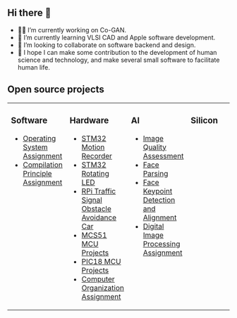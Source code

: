 ## Hi there 👋

- 👨‍💻 I’m currently working on Co-GAN.
- 🌱 I’m currently learning VLSI CAD and Apple software development.
- 👯 I’m looking to collaborate on software backend and design.
- 🔭 I hope I can make some contribution to the development of human science and technology, and make several small software to facilitate human life.

<!--
**shaonianruntu/shaonianruntu** is a ✨ _special_ ✨ repository because its `README.md` (this file) appears on your GitHub profile.

Here are some ideas to get you started:

- 🤔 I’m looking for help with ...
- 💬 Ask me about ...
- 📫 How to reach me: 
- 😄 Pronouns: ...
- ⚡ Fun fact: ...
-->



## Open source projects

<table>
<tr>
  
<td valign="top" width="25%">
  
### Software
<!-- Software starts -->
- [Operating System Assignment](https://github.com/shaonianruntu/Operating-System-Assignment)
- [Compilation Principle Assignment](https://github.com/shaonianruntu/Compilation-Principle-Assignment)

<!-- Software ends -->
</td>

<td valign="top" width="25%">
  
### Hardware
<!-- Hardware starts -->
- [STM32 Motion Recorder](https://github.com/shaonianruntu/STM32-Motion-Recorder)
- [STM32 Rotating LED](https://github.com/shaonianruntu/STM32-Rotating-LED)
- [RPi Traffic Signal Obstacle Avoidance Car](https://github.com/shaonianruntu/RPi-Traffic-Signal-Obstacle-Avoidance-Car)
- [MCS51 MCU Projects](https://github.com/shaonianruntu/MCS51-MCU-Projects)
- [PIC18 MCU Projects](https://github.com/shaonianruntu/PIC18-MCU-Projects)
- [Computer Organization Assignment](https://github.com/shaonianruntu/Computer-Organization-Assignment)
<!-- Hardware ends -->
</td>
  
<td valign="top" width="25%">

### AI
<!-- AI starts -->
- [Image Quality Assessment](https://github.com/shaonianruntu/Image-Quality-Assessment)
- [Face Parsing](https://github.com/shaonianruntu/Face-Parsing)
- [Face Keypoint Detection and Alignment](https://github.com/shaonianruntu/Face-Keypoint-Detection-and-Alignment)
- [Digital Image Processing Assignment](https://github.com/shaonianruntu/Digital-Image-Processing-Assignment)
<!-- AI ends -->
</td>
  
<td valign="top" width="25%">
  
### Silicon

</td>
</tr>
</table>
